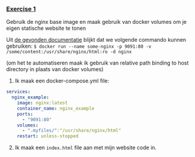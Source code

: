 ### [Exercise 1](https://kuleuven-diepenbeek.github.io/cloud-course/docker/docker_basics/#exercise-1)

Gebruik de nginx base image en maak gebruik van docker volumes om je eigen statische website te tonen

Uit [de gevonden documentatie](https://hub.docker.com/_/nginx) blijkt dat we volgende commando kunnen gebruiken: `$ docker run --name some-nginx -p 9091:80 -v /some/content:/usr/share/nginx/html:ro -d nginx`

(om het te automatiseren maak ik gebruik van relative path binding to host directory in plaats van docker volumes)

1. Ik maak een docker-compose.yml file:
```yml
services:
  nginx_example:
    image: nginx:latest
    container_name: nginx_example
    ports:
      - "9091:80"
    volumes:
      - ".myfiles/":"/usr/share/nginx/html"
    restart: unless-stopped

```
2. Ik maak een `index.html` file aan met mijn website code in.